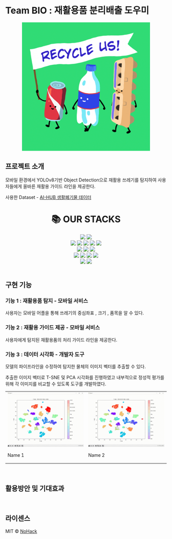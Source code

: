 # Team BIO : 재활용품 분리배출 도우미

<p align="center">
  <img src="./images/move_garbage.gif" alt="thumbnail" width="400"/>
</p>


## 프로젝트 소개

모바일 환경에서 YOLOv8기반 Object Detection으로 재활용 쓰레기를 탐지하여 사용자들에게 올바른 재활용 가이드 라인을 제공한다.

사용한 Dataset - [AI-HUB 생활폐기물 데이터 ](https://aihub.or.kr/aihubdata/data/view.do?currMenu=115&topMenu=100&aihubDataSe=realm&dataSetSn=71385)


<div align=center><h1>📚 OUR STACKS</h1></div>  <div align=center>  <img src="https://img.shields.io/badge/python-3776AB?style=for-the-badge&logo=python&logoColor=white"> <img src="https://img.shields.io/badge/java-007396?style=for-the-badge&logo=java&logoColor=white">     <br>  
<img src="https://img.shields.io/badge/pytorch-EE4C2C?style=for-the-badge&logo=pytorch&logoColor=white"> <img src="https://img.shields.io/badge/opencv-5C3EE8?style=for-the-badge&logo=opencv&logoColor=white">  <img src="https://img.shields.io/badge/FASTAI-40AEF0?style=for-the-badge&logo=&logoColor=white"> <img src="https://img.shields.io/badge/yolo-21375A?style=for-the-badge&logo=yolo&logoColor=white"> <img src="https://img.shields.io/badge/ultralytics-2D50A5?style=for-the-badge&logo=ultralytics&logoColor=white">  <br>  
 <img src="https://img.shields.io/badge/linux-FCC624?style=for-the-badge&logo=linux&logoColor=black">  <img src="https://img.shields.io/badge/aws EC2-FF9900?style=for-the-badge&logo=amazonec2&logoColor=white">
<img src="https://img.shields.io/badge/aws S3-569A31?style=for-the-badge&logo=amazons3&logoColor=white"> <br>  <img src="https://img.shields.io/badge/github-181717?style=for-the-badge&logo=github&logoColor=white">  <img src="https://img.shields.io/badge/git-F05032?style=for-the-badge&logo=git&logoColor=white">  <img src="https://img.shields.io/badge/slack-4A154B?style=for-the-badge&logo=slack&logoColor=white"> <img src="https://img.shields.io/badge/notion-000000?style=for-the-badge&logo=notion&logoColor=white"> <br>  
<img src="https://img.shields.io/badge/android-68A51C?style=for-the-badge&logo=android&logoColor=white"> <img src="https://img.shields.io/badge/androidstudio-3DDC84?style=for-the-badge&logo=androidstudio&logoColor=white"> <br>  

</div>
  
<br>

## 구현 기능

### 기능 1 : 재활용품 탐지 - 모바일 서비스

사용자는 모바일 어플을 통해 쓰레기의 중심좌표 , 크기 , 품목을 알 수 있다.

### 기능 2 : 재활용 가이드 제공 - 모바일 서비스

사용자에게 탐지된 재활용품의 처리 가이드 라인을 제공한다.

### 기능 3 : 데이터 시각화 - 개발자 도구

모델의 파이프라인을 수정하여 탐지한 물체의 이미지 벡터를 추출할 수 있다.

추출한 이미지 벡터로 T-SNE 및 PCA 시각화를 진행하였고 내부적으로 정성적 평가를 위해 각 이미지를 비교할 수 있도록 도구를 개발하였다.

<table>
  <tr>
    <td>
      <div style="다른 공간 같은 Class 이미지 예시;">
        <img src="./images/tsne_sameClass.gif" alt="thumbnail" width="400"/>
        <p>Name 1</p>
      </div>
    </td>
    <td>
      <div style="비슷한 공간 다른 Class 이미지 예시;">
        <img src="./images/tsne_dffClass.gif" alt="thumbnail" width="400"/>
        <p>Name 2</p>
      </div>
    </td>
  </tr>
</table>



<br>

## 활용방안 및 기대효과

<p align="justify">

</p>

<br>

## 라이센스

MIT &copy; [NoHack](mailto:lbjp114@gmail.com)

<!-- Stack Icon Refernces -->
